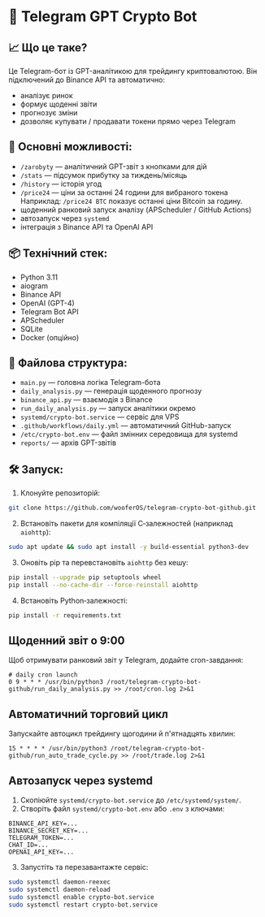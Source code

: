 # 🤖 Telegram GPT Crypto Bot

## 📈 Що це таке?
Це Telegram-бот із GPT-аналітикою для трейдингу криптовалютою. Він підключений до Binance API та автоматично:
- аналізує ринок
- формує щоденні звіти
- прогнозує зміни
- дозволяє купувати / продавати токени прямо через Telegram

## 🔧 Основні можливості:
- `/zarobyty` — аналітичний GPT-звіт з кнопками для дій
- `/stats` — підсумок прибутку за тиждень/місяць
- `/history` — історія угод
- `/price24` — ціни за останні 24 години для вибраного токена
  Наприклад: `/price24 BTC` показує останні ціни Bitcoin за годину.
- щоденний ранковий запуск аналізу (APScheduler / GitHub Actions)
- автозапуск через `systemd`
- інтеграція з Binance API та OpenAI API

## 📦 Технічний стек:
- Python 3.11
- aiogram
- Binance API
- OpenAI (GPT-4)
- Telegram Bot API
- APScheduler
- SQLite
- Docker (опційно)

## 📁 Файлова структура:
- `main.py` — головна логіка Telegram-бота
- `daily_analysis.py` — генерація щоденного прогнозу
- `binance_api.py` — взаємодія з Binance
- `run_daily_analysis.py` — запуск аналітики окремо
- `systemd/crypto-bot.service` — сервіс для VPS
- `.github/workflows/daily.yml` — автоматичний GitHub-запуск
- `/etc/crypto-bot.env` — файл змінних середовища для systemd
- `reports/` — архів GPT-звітів

## 🛠 Запуск:
1. Клонуйте репозиторій:
```bash
git clone https://github.com/wooferOS/telegram-crypto-bot-github.git
```
2. Встановіть пакети для компіляції C‑залежностей (наприклад `aiohttp`):
```bash
sudo apt update && sudo apt install -y build-essential python3-dev
```
3. Оновіть pip та перевстановіть `aiohttp` без кешу:
```bash
pip install --upgrade pip setuptools wheel
pip install --no-cache-dir --force-reinstall aiohttp
```
4. Встановіть Python‑залежності:
```bash
pip install -r requirements.txt
```

## Щоденний звіт о 9:00
Щоб отримувати ранковий звіт у Telegram, додайте cron-завдання:

```cron
# daily cron launch
0 9 * * * /usr/bin/python3 /root/telegram-crypto-bot-github/run_daily_analysis.py >> /root/cron.log 2>&1
```

## Автоматичний торговий цикл
Запускайте автоцикл трейдингу щогодини й п'ятнадцять хвилин:

```cron
15 * * * * /usr/bin/python3 /root/telegram-crypto-bot-github/run_auto_trade_cycle.py >> /root/trade.log 2>&1
```

## Автозапуск через systemd

1. Скопіюйте `systemd/crypto-bot.service` до `/etc/systemd/system/`.
2. Створіть файл `systemd/crypto-bot.env` або `.env` з ключами:

```
BINANCE_API_KEY=...
BINANCE_SECRET_KEY=...
TELEGRAM_TOKEN=...
CHAT_ID=...
OPENAI_API_KEY=...
```

3. Запустіть та перезавантажте сервіс:

```bash
sudo systemctl daemon-reexec
sudo systemctl daemon-reload
sudo systemctl enable crypto-bot.service
sudo systemctl restart crypto-bot.service
```
